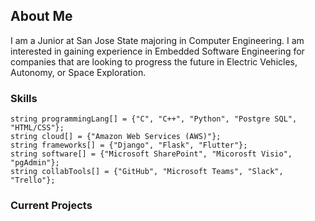 ## About Me
I am a Junior at San Jose State majoring in Computer Engineering. I am interested in gaining experience in Embedded Software Engineering for companies that are looking to progress the future in Electric Vehicles, Autonomy, or Space Exploration. 

### Skills
```
string programmingLang[] = {"C", "C++", "Python", "Postgre SQL", "HTML/CSS"};
string cloud[] = {"Amazon Web Services (AWS)"};
string frameworks[] = {"Django", "Flask", "Flutter"};
string software[] = {"Microsoft SharePoint", "Micorosft Visio", "pgAdmin"};
string collabTools[] = {"GitHub", "Microsoft Teams", "Slack", "Trello"};
```

### Current Projects




